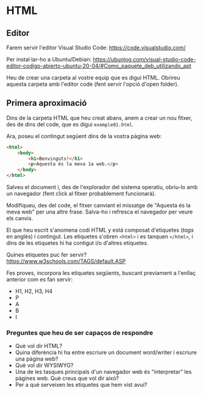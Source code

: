 # HTML

## Editor

Farem servir l'editor Visual Studio Code: https://code.visualstudio.com/

Per instal·lar-ho a Ubuntu/Debian: https://ubunlog.com/visual-studio-code-editor-codigo-abierto-ubuntu-20-04/#Como_paquete_deb_utilizando_apt

Heu de crear una carpeta al vostre equip que es digui HTML. Obrireu aquesta carpeta amb l'editor code (fent servir l'opció d'open folder).

## Primera aproximació

Dins de la carpeta HTML que heu creat abans, anem a crear un nou fitxer, des de dins del code, que es digui `exemple01.html`.

Ara, poseu el contingut següent dins de la vostra pàgina web:

```html
<html>
    <body>
        <h1>Benvinguts!</h1>
        <p>Aquesta és la meva 1a web.</p>
    </body>
</html>
```

Salveu el document i, des de l'explorador del sistema operatiu, obriu-lo amb un navegador (fent click al fitxer probablement funcionarà).

Modifiqueu, des del code, el fitxer canviant el missatge de "Aquesta és la meva web" per una altre frase. Salva-ho i refresca el navegador per veure els canvis.

El que heu escrit s'anomena codi HTML y está composat d'etiquetes (*tags* en anglès) i contingut. Les etiquetes s'obren `<html>` i es tanquen `</html>`, i dins de les etiquetes hi ha contigut i/o d'altres etiquetes.

Quines etiquetes puc fer servir? https://www.w3schools.com/TAGS/default.ASP

Fes proves, incorpora les etiquetes següents, buscant previament a l'enllaç anterior com es fan servir:

* H1, H2, H3, H4
* P
* A
* B
* I

### Preguntes que heu de ser capaços de respondre

* Què vol dir HTML?
* Quina diferència hi ha entre escriure un document word/writer i escriure una pàgina web?
* Què vol dir WYSIWYG?
* Una de les tasques principals d'un navegador web és "interpretar" les pàgines web. Què creus que vol dir això?
* Per a què serveixen les etiquetes que hem vist avui?
